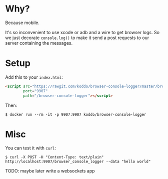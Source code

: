 
# Why?

Because mobile.

It's so inconvenient to use xcode or adb and a wire to get browser logs.
So we just decorate `console.log()` to make it send a post requests to our server containing the messages.


# Setup

Add this to your `index.html`:

``` HTML
<script src="https://rawgit.com/koddo/browser-console-logger/master/browser-console-logger.js"
        port="9907"
        path="/browser-console-logger"></script>
```

Then:

``` Shell
$ docker run --rm -it -p 9907:9907 koddo/browser-console-logger
```


# Misc

You can test it with `curl`:

``` Shell
$ curl -X POST -H "Content-Type: text/plain" http://localhost:9907/browser_console_logger --data "hello world"
```


TODO: maybe later write a websockets app

